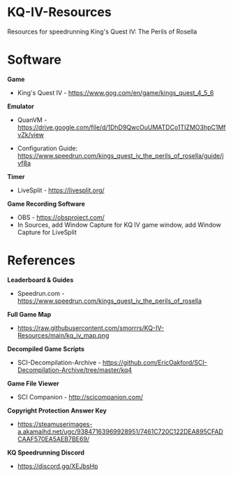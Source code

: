 # KQ-IV-Resources
Resources for speedrunning King's Quest IV: The Perils of Rosella

# Software
**Game**

- King's Quest IV - https://www.gog.com/en/game/kings_quest_4_5_6


**Emulator** 

- QuanVM - https://drive.google.com/file/d/1DhD9QwcOuUMATDCo1TIZMO3hpC1MfvZk/view

- Configuration Guide: https://www.speedrun.com/kings_quest_iv_the_perils_of_rosella/guide/jvf8a


**Timer**

- LiveSplit - https://livesplit.org/


**Game Recording Software**

- OBS - https://obsproject.com/
- In Sources, add Window Capture for KQ IV game window, add Window Capture for LiveSplit


# References
**Leaderboard & Guides**

- Speedrun.com - https://www.speedrun.com/kings_quest_iv_the_perils_of_rosella


**Full Game Map**

- https://raw.githubusercontent.com/smorrrs/KQ-IV-Resources/main/kq_iv_map.png


**Decompiled Game Scripts**

- SCI-Decompilation-Archive - https://github.com/EricOakford/SCI-Decompilation-Archive/tree/master/kq4


**Game File Viewer**

- SCI Companion - http://scicompanion.com/


**Copyright Protection Answer Key**

- https://steamuserimages-a.akamaihd.net/ugc/93847163969928951/7461C720C122DEA895CFADCAAF570EA5AEB7BE69/


**KQ Speedrunning Discord**

- https://discord.gg/XEJbsHp
